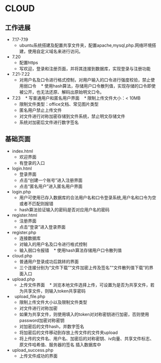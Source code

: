 #  CLOUD

## 工作进展
*   7.17-7.19
    *   ubuntu系统搭建及配置共享文件夹，配置apache,mysql,php.网络环境搭建，使用自定义域名来进行访问。
*   7.20
    *   配置https
    *   写欢迎，登录和注册页面，并将其连接到数据库，实现登录与注册功能
*   7.21-7.22
    *   对用户名及口令进行格式控制，对用户输入的口令进行强度校验，禁止使用弱口令 
    *   使用hash算法，存储用户口令散列值，实现存储的口令即使被公开，也无法还原、解码出原始明文口令。
*   7.23
    *   写普通用户和匿名用户界面
    *   限制上传文件大小：< 10MB
    *   限制文件类型：office文档、常见图片类型
    *   匿名用户禁止上传文件
    *   对文件进行对称加密存储到文件系统，禁止明文存储文件 
    *   系统对加密后文件进行数字签名

    


## 基础页面
*   index.html
    *   欢迎界面
    *   有登录的入口
*   login.html
    *   登录界面
    *   点击“创建一个账号”进入注册界面
    *   点击“匿名用户”进入匿名用户界面
*   login.php
    *   用户可使用已存入数据库的合法用户名和口令登录系统,用户名和口令为空或者不匹配则报错
    *   hash算法验证输入的密码是否对应用户名的密码
*   register.html   
    *   注册界面    
    *   点击“登录”进入登录界面
*   register.php
    *   连接数据库
    *   对输入的用户名及口令进行格式控制
    *   输入弱口令报错
    *   使用hash算法存储用户口令散列值
*   cloud.php
    *   普通用户登录成功后跳转的界面
    *   三个连接分别为“文件下载”“文件加密上传及签名”“文件散列值下载”的界面入口
*   upload.php
    *   上传文件界面
    *   浏览本地文件选择上传，可设置为是否为共享文件，若为共享文件，则输入token共享密码
*   upload_file.php
    *   限制上传文件大小以及限制文件类型
    *   对文件进行对称加密
    *   如果为共享文件，则使用填入的token对对称密钥进行加密，否则使用password加密对称密钥
    *   对加密后的文件hash，并数字签名
    *   将加密后的文件移动到存放上传文件的文件夹upload
    *   将上传的文件名、用户名、加密后的对称密钥、iv向量、共享文件标志、原文件哈希值、服务器的签名 插入数据库中
*   upload_success.php
    *   上传文件成功的界面
